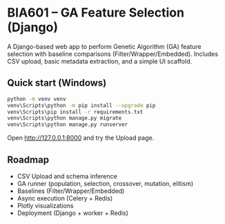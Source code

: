 # BIA601 – GA Feature Selection (Django)

A Django-based web app to perform Genetic Algorithm (GA) feature selection with baseline comparisons (Filter/Wrapper/Embedded). Includes CSV upload, basic metadata extraction, and a simple UI scaffold.

## Quick start (Windows)

```bash
python -m venv venv
venv\Scripts\python -m pip install --upgrade pip
venv\Scripts\pip install -r requirements.txt
venv\Scripts\python manage.py migrate
venv\Scripts\python manage.py runserver
```

Open http://127.0.0.1:8000 and try the Upload page.

## Roadmap
- CSV Upload and schema inference
- GA runner (population, selection, crossover, mutation, elitism)
- Baselines (Filter/Wrapper/Embedded)
- Async execution (Celery + Redis)
- Plotly visualizations
- Deployment (Django + worker + Redis)
